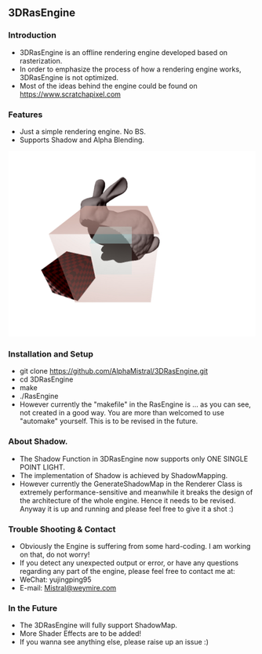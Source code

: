 ## 3DRasEngine

### Introduction
* 3DRasEngine is an offline rendering engine developed based on rasterization. 
* In order to emphasize the process of how a rendering engine works, 3DRasEngine is not optimized. 
* Most of the ideas behind the engine could be found on https://www.scratchapixel.com

### Features
* Just a simple rendering engine. No BS. 
* Supports Shadow and Alpha Blending. 

![Sample Image](Sample.jpg)

### Installation and Setup
* git clone https://github.com/AlphaMistral/3DRasEngine.git
* cd 3DRasEngine
* make
* ./RasEngine
* However currently the "makefile" in the RasEngine is ... as you can see, not created in a good way. You are more than welcomed to use "automake" yourself. This is to be revised in the future. 

### About Shadow.
* The Shadow Function in 3DRasEngine now supports only ONE SINGLE POINT LIGHT. 
* The implementation of Shadow is achieved by ShadowMapping. 
* However currently the GenerateShadowMap in the Renderer Class is extremely performance-sensitive and meanwhile it breaks the design of the architecture of the whole engine. Hence it needs to be revised. Anyway it is up and running and please feel free to give it a shot :)

### Trouble Shooting & Contact
* Obviously the Engine is suffering from some hard-coding. I am working on that, do not worry! 
* If you detect any unexpected output or error, or have any questions regarding any part of the engine, please feel free to contact me at:
* WeChat: yujingping95
* E-mail: Mistral@weymire.com 

### In the Future
* The 3DRasEngine will fully support ShadowMap. 
* More Shader Effects are to be added! 
* If you wanna see anything else, please raise up an issue :) 

